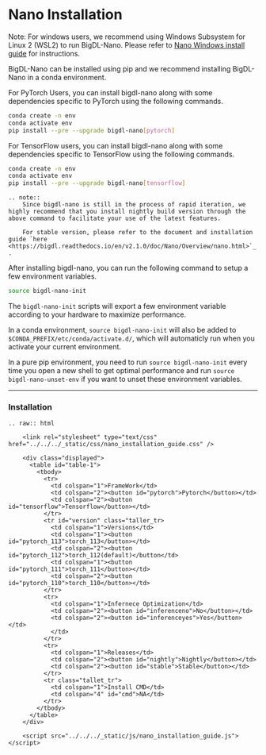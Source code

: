 # Nano Installation

Note: For windows users, we recommend using Windows Subsystem for Linux 2 (WSL2) to run BigDL-Nano. Please refer to [Nano Windows install guide](../Howto/windows_guide.md) for instructions.


BigDL-Nano can be installed using pip and we recommend installing BigDL-Nano in a conda environment.

For PyTorch Users, you can install bigdl-nano along with some dependencies specific to PyTorch using the following commands.

```bash
conda create -n env
conda activate env
pip install --pre --upgrade bigdl-nano[pytorch]
```

For TensorFlow users, you can install bigdl-nano along with some dependencies specific to TensorFlow using the following commands.

```bash
conda create -n env
conda activate env
pip install --pre --upgrade bigdl-nano[tensorflow]
```

```eval_rst
.. note::
    Since bigdl-nano is still in the process of rapid iteration, we highly recommend that you install nightly build version through the above command to facilitate your use of the latest features.

    For stable version, please refer to the document and installation guide `here <https://bigdl.readthedocs.io/en/v2.1.0/doc/Nano/Overview/nano.html>`_ .
```

After installing bigdl-nano, you can run the following command to setup a few environment variables.

```bash
source bigdl-nano-init
```

The `bigdl-nano-init` scripts will export a few environment variable according to your hardware to maximize performance.

In a conda environment, `source bigdl-nano-init` will also be added to `$CONDA_PREFIX/etc/conda/activate.d/`, which will automaticly run when you activate your current environment.

In a pure pip environment, you need to run `source bigdl-nano-init` every time you open a new shell to get optimal performance and run `source bigdl-nano-unset-env` if you want to unset these environment variables.

---

### Installation

```eval_rst
.. raw:: html

    <link rel="stylesheet" type="text/css" href="../../../_static/css/nano_installation_guide.css" />

    <div class="displayed">
      <table id="table-1">
        <tbody>
          <tr>
            <td colspan="1">FrameWork</td>
            <td colspan="2"><button id="pytorch">Pytorch</button></td>
            <td colspan="2"><button id="tensorflow">Tensorflow</button></td>
          </tr>
          <tr id="version" class="taller_tr>
            <td colspan="1">Versions</td>
            <td colspan="1"><button id="pytorch_113">torch_113</button></td>
            <td colspan="2"><button id="pytorch_112">torch_112(default)</button</td>
            <td colspan="1"><button id="pytorch_111">torch_111</button></td>
            <td colspan="2"><button id="pytorch_110">torch_110</button></td>
          </tr>
          <tr>
            <td colspan="1">Infernece Optimization</td>
            <td colspan="2"><button id="inferenceno">No</button></td>
            <td colspan="2"><button id="inferenceyes">Yes</button></td>
            </td>
          </tr>
          <tr>
            <td colspan="1">Releases</td>
            <td colspan="2"><button id="nightly">Nightly</button></td>
            <td colspan="2"><button id="stable">Stable</button></td>
          </tr>
          <tr class="tallet_tr">
            <td colspan="1">Install CMD</td>
            <td colspan="4" id="cmd">NA</td>
          </tr>
        </tbody>
      </table>
    </div>

    <script src="../../../_static/js/nano_installation_guide.js"></script>
```
